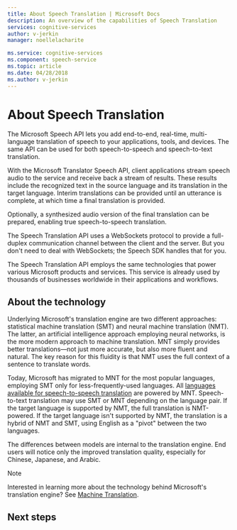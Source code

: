 ```yaml
---
title: About Speech Translation | Microsoft Docs
description: An overview of the capabilities of Speech Translation
services: cognitive-services
author: v-jerkin
manager: noellelacharite

ms.service: cognitive-services
ms.component: speech-service
ms.topic: article
ms.date: 04/28/2018
ms.author: v-jerkin
---
```


# About Speech Translation

The Microsoft Speech API lets you add end-to-end, real-time, multi-language translation  of speech to your applications, tools, and devices. The same API can be used for both speech-to-speech and speech-to-text translation.

With the Microsoft Translator Speech API, client applications stream speech audio to the service and receive back a stream of results. These results include the recognized text in the source language and its translation in the target language. Interim translations can be provided until an utterance is complete, at which time a final translation is provided.

Optionally, a synthesized audio version of the final translation can be prepared, enabling true speech-to-speech translation.

The Speech Translation API uses a WebSockets protocol to provide a full-duplex communication channel between the client and the server. But you don't need to deal with WebSockets; the Speech SDK handles that for you.

The Speech Translation API employs the same technologies that power various Microsoft products and services. This service is already used by thousands of businesses worldwide in their applications and workflows.

## About the technology

Underlying Microsoft's translation engine are two different approaches: statistical machine translation (SMT) and neural machine translation (NMT). The latter, an artificial intelligence approach employing neural networks, is the more modern approach to machine translation. MNT simply provides better translations—not just more accurate, but also more fluent and natural. The key reason for this fluidity is that NMT uses the full context of a sentence to translate words.

Today, Microsoft has migrated to MNT for the most popular languages, employing SMT only for less-frequently-used languages. All [languages available for speech-to-speech translation](supported-languages.md#speech-translation) are powered by MNT. Speech-to-text translation may use SMT or MNT depending on the language pair. If the target language is supported by NMT, the full translation is NMT-powered. If the target language isn't supported by NMT, the translation is a hybrid of NMT and SMT, using English as a "pivot" between the two languages.

The differences between models are internal to the translation engine. End users will notice only the improved translation quality, especially for Chinese, Japanese, and Arabic.

> [!NOTE]
> Interested in learning more about the technology behind Microsoft's translation engine? See [Machine Translation](https://www.microsoft.com/en-us/translator/mt.aspx).

## Next steps